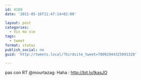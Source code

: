 ```yaml
---
id: 4169
date: '2011-05-16T11:47:14+02:00'

layout: post
categories:
  - Vis ma vie
tags:
  - tweet
format: status
publish_social: no
guid: 'http://tweets.local/?birdsite_tweet=70092944325091328'

---
```


pas con RT @mourtazag: Haha : http://bit.ly/lkasJO